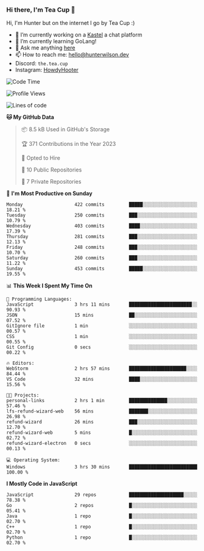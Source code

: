### Hi there, I'm Tea Cup 👋 

Hi, I'm Hunter but on the internet I go by Tea Cup :)

- 🔭 I’m currently working on a [Kastel](https://github.com/Kastelll) a chat platform
- 🌱 I’m currently learning GoLang!
- 💬 Ask me anything [here](https://github.com/TheTeaCup/TheTeaCup/issues)
- 📫 How to reach me: [hello@hunterwilson.dev](mailto:hello@hunterwilson.dev)
- Discord: `the.tea.cup`
- Instagram: [HowdyHooter](https://instagram.com/HowdyHooter)

<!--START_SECTION:waka-->
![Code Time](http://img.shields.io/badge/Code%20Time-314%20hrs%2034%20mins-blue)

![Profile Views](http://img.shields.io/badge/Profile%20Views-2-blue)

![Lines of code](https://img.shields.io/badge/From%20Hello%20World%20I%27ve%20Written-754.3%20thousand%20lines%20of%20code-blue)

**🐱 My GitHub Data** 

> 📦 8.5 kB Used in GitHub's Storage 
 > 
> 🏆 371 Contributions in the Year 2023
 > 
> 💼 Opted to Hire
 > 
> 📜 10 Public Repositories 
 > 
> 🔑 7 Private Repositories 
 > 
📅 **I'm Most Productive on Sunday** 

```text
Monday                   422 commits         █████░░░░░░░░░░░░░░░░░░░░   18.21 % 
Tuesday                  250 commits         ███░░░░░░░░░░░░░░░░░░░░░░   10.79 % 
Wednesday                403 commits         ████░░░░░░░░░░░░░░░░░░░░░   17.39 % 
Thursday                 281 commits         ███░░░░░░░░░░░░░░░░░░░░░░   12.13 % 
Friday                   248 commits         ███░░░░░░░░░░░░░░░░░░░░░░   10.70 % 
Saturday                 260 commits         ███░░░░░░░░░░░░░░░░░░░░░░   11.22 % 
Sunday                   453 commits         █████░░░░░░░░░░░░░░░░░░░░   19.55 % 
```


📊 **This Week I Spent My Time On** 

```text
💬 Programming Languages: 
JavaScript               3 hrs 11 mins       ███████████████████████░░   90.93 % 
JSON                     15 mins             ██░░░░░░░░░░░░░░░░░░░░░░░   07.52 % 
GitIgnore file           1 min               ░░░░░░░░░░░░░░░░░░░░░░░░░   00.57 % 
CSS                      1 min               ░░░░░░░░░░░░░░░░░░░░░░░░░   00.55 % 
Git Config               0 secs              ░░░░░░░░░░░░░░░░░░░░░░░░░   00.22 % 

🔥 Editors: 
WebStorm                 2 hrs 57 mins       █████████████████████░░░░   84.44 % 
VS Code                  32 mins             ████░░░░░░░░░░░░░░░░░░░░░   15.56 % 

🐱‍💻 Projects: 
personal-links           2 hrs 1 min         ██████████████░░░░░░░░░░░   57.46 % 
lfs-refund-wizard-web    56 mins             ███████░░░░░░░░░░░░░░░░░░   26.98 % 
refund-wizard            26 mins             ███░░░░░░░░░░░░░░░░░░░░░░   12.70 % 
refund-wizard-web        5 mins              █░░░░░░░░░░░░░░░░░░░░░░░░   02.72 % 
refund-wizard-electron   0 secs              ░░░░░░░░░░░░░░░░░░░░░░░░░   00.13 % 

💻 Operating System: 
Windows                  3 hrs 30 mins       █████████████████████████   100.00 % 
```

**I Mostly Code in JavaScript** 

```text
JavaScript               29 repos            ████████████████████░░░░░   78.38 % 
Go                       2 repos             █░░░░░░░░░░░░░░░░░░░░░░░░   05.41 % 
Java                     1 repo              █░░░░░░░░░░░░░░░░░░░░░░░░   02.70 % 
C++                      1 repo              █░░░░░░░░░░░░░░░░░░░░░░░░   02.70 % 
Python                   1 repo              █░░░░░░░░░░░░░░░░░░░░░░░░   02.70 % 
```




<!--END_SECTION:waka-->
